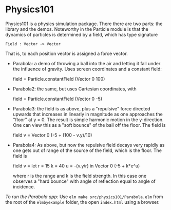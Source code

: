 Physics101
==========

Physics101 is a physics simulation package.  There there are two parts:
the library and the demos.  Noteworthy in the Particle module is that
the dynamics of particles is determined by a field, which has
type signature

    Field : Vector -> Vector

That is, to each position vector is assigned a force vector.

  * Parabola: a demo of throwing a ball into the air and letting it fall
    under the influence of gravity.  Uses screen coordinates and a
    constant field:

      field = Particle.constantField (Vector 0 100)

  * Parabola2: the same, but uses Cartesian coordinates, with

      field = Particle.constantField (Vector 0 -5)

  * Parabola3: the field is as above, plus a "repulsive" force directed
    upwards that increases in linearly in magnitude as one approaches
    the "floor" at y = 0.  The result is simple harmonic motion in
    the y-direction.  One can view this as a "soft bounce" of the ball
    off the floor.  The field is

      field v = Vector 0 (-5 + (100 - v.y)/10)

  * Parabola4: As above, but now the repulsive field decays very rapidly
    as one gets out of range of the source of the field, which is the floor.
    The field is

      field v =
        let
          r = 15
          k = 40
          u = -(v.y/r)
        in
        Vector 0 (-5 + k*e^u)

    where   r   is the range and   k   is the field strength.  In this case
    one observes a "hard bounce" with angle of reflection equal to angle of
    incidence.


*To run the Parabola app:* Use `elm make src/physics101/Parabola.elm` from the root
of the `elmbyexample` folder, the open `index.html`
using a browser.
